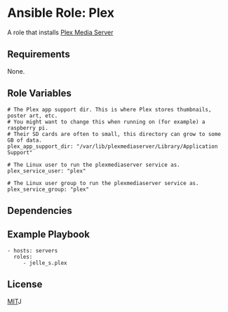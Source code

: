 # Ansible Role: Plex

A role that installs [Plex Media Server](https://www.plex.tv)

## Requirements

None.

## Role Variables

```
# The Plex app support dir. This is where Plex stores thumbnails, poster art, etc.
# You might want to change this when running on (for example) a raspberry pi.
# Their SD cards are often to small, this directory can grow to some GB of data.
plex_app_support_dir: "/var/lib/plexmediaserver/Library/Application Support"

# The Linux user to run the plexmediaserver service as.
plex_service_user: "plex"

# The Linux user group to run the plexmediaserver service as.
plex_service_group: "plex"
```

## Dependencies


## Example Playbook

```
- hosts: servers
  roles:
     - jelle_s.plex
```

## License

[MIT](https://raw.githubusercontent.com/Jelle-S/ansible_role_plex/master/LICENSE)J

